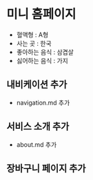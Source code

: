 # 미니 홈페이지

- 혈액형 : A형
- 사는 곳 : 한국
- 좋아하는 음식 : 삼겹살
- 싫어하는 음식 : 가지

## 내비케이션 추가
- navigation.md 추가

## 서비스 소개 추가
- about.md 추가

## 장바구니 페이지 추가